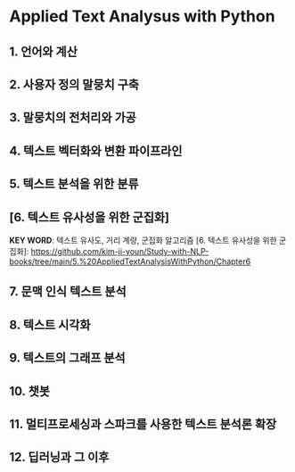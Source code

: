 # Applied Text Analysus with Python

## 1. 언어와 계산
## 2. 사용자 정의 말뭉치 구축
## 3. 말뭉치의 전처리와 가공
## 4. 텍스트 벡터화와 변환 파이프라인
## 5. 텍스트 분석을 위한 분류
## [6. 텍스트 유사성을 위한 군집화]
**KEY WORD**: 텍스트 유사도, 거리 계량, 군집화 알고리즘
[6. 텍스트 유사성을 위한 군집화]: https://github.com/kim-ji-youn/Study-with-NLP-books/tree/main/5.%20AppliedTextAnalysisWithPython/Chapter6
## 7. 문맥 인식 텍스트 분석
## 8. 텍스트 시각화
## 9. 텍스트의 그래프 분석
## 10. 챗봇
## 11. 멀티프로세싱과 스파크를 사용한 텍스트 분석론 확장
## 12. 딥러닝과 그 이후

